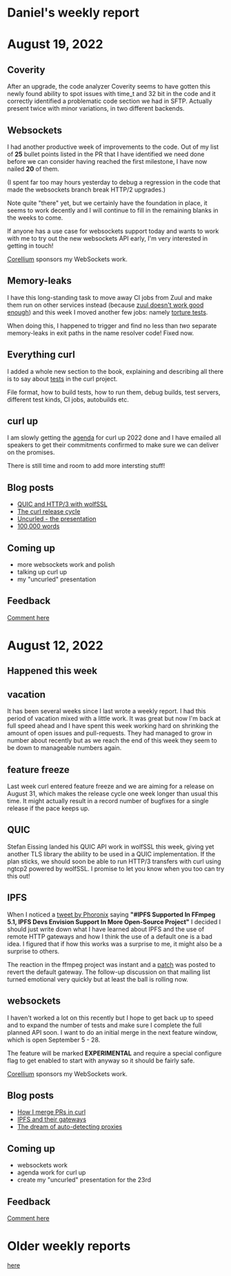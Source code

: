 # Daniel's weekly report

# August 19, 2022

## Coverity

After an upgrade, the code analyzer Coverity seems to have gotten this newly
found ability to spot issues with time_t and 32 bit in the code and it
correctly identified a problematic code section we had in SFTP. Actually
present twice with minor variations, in two different backends.

## Websockets

I had another productive week of improvements to the code. Out of my list of
**25** bullet points listed in the PR that I have identified we need done
before we can consider having reached the first milestone, I have now nailed
**20** of them.

(I spent far too may hours yesterday to debug a regression in the code that
made the websockets branch break HTTP/2 upgrades.)

Note quite "there" yet, but we certainly have the foundation in place, it
seems to work decently and I will continue to fill in the remaining blanks in
the weeks to come.

If anyone has a use case for websockets support today and wants to work with
me to try out the new websockets API early, I'm very interested in getting in
touch!

[Corellium](https://twitter.com/CorelliumHQ/status/1539277242886500353)
sponsors my WebSockets work.

## Memory-leaks

I have this long-standing task to move away CI jobs from Zuul and make them
run on other services instead (because [zuul doesn't work good
enough](https://github.com/curl/curl/issues/9026)) and this week I moved
another few jobs: namely [torture
tests](https://everything.curl.dev/internals/tests/torture).

When doing this, I happened to trigger and find no less than *two* separate
memory-leaks in exit paths in the name resolver code! Fixed now.

## Everything curl

I added a whole new section to the book, explaining and describing all there
is to say about [tests](https://everything.curl.dev/internals/tests) in the
curl project.

File format, how to build tests, how to run them, debug builds, test servers,
different test kinds, CI jobs, autobuilds etc.

## curl up

I am slowly getting the [agenda](https://github.com/curl/curl-up/wiki/2022)
for curl up 2022 done and I have emailed all speakers to get their commitments
confirmed to make sure we can deliver on the promises.

There is still time and room to add more intersting stuff!

## Blog posts

- [QUIC and HTTP/3 with wolfSSL](https://daniel.haxx.se/blog/2022/08/15/quic-and-http-3-with-wolfssl/)
- [The curl release cycle](https://daniel.haxx.se/blog/2022/08/16/the-curl-release-cycle/)
- [Uncurled - the presentation](https://daniel.haxx.se/blog/2022/08/18/uncurled-the-presentation/)
- [100,000 words](https://daniel.haxx.se/blog/2022/08/19/100000-words/)

## Coming up

- more websockets work and polish
- talking up curl up
- my "uncurled" presentation

## Feedback

[Comment here](https://github.com/bagder/log/discussions)


# August 12, 2022

## Happened this week

## vacation

It has been several weeks since I last wrote a weekly report. I had this
period of vacation mixed with a little work. It was great but now I'm back at
full speed ahead and I have spent this week working hard on shrinking the
amount of open issues and pull-requests. They had managed to grow in number
about recently but as we reach the end of this week they seem to be down to
manageable numbers again.

## feature freeze

Last week curl entered feature freeze and we are aiming for a release on
August 31, which makes the release cycle one week longer than usual this
time. It might actually result in a record number of bugfixes for a single
release if the pace keeps up.

## QUIC

Stefan Eissing landed his QUIC API work in wolfSSL this week, giving yet
another TLS library the ability to be used in a QUIC implementation. If the
plan sticks, we should soon be able to run HTTP/3 transfers with curl using
ngtcp2 powered by wolfSSL. I promise to let you know when you too can try this
out!

## IPFS

When I noticed a [tweet by
Phoronix](https://twitter.com/phoronix/status/1557302372396941312) saying
**"#IPFS Supported In FFmpeg 5.1, IPFS Devs Envision Support In More
Open-Source Project"** I decided I should just write down what I have learned
about IPFS and the use of remote HTTP gateways and how I think the use of a
default one is a bad idea. I figured that if how this works was a surprise to
me, it might also be a surprise to others.

The reaction in the ffmpeg project was instant and a
[patch](https://ffmpeg.org/pipermail/ffmpeg-devel/2022-August/299924.html) was
posted to revert the default gateway. The follow-up discussion on that mailing
list turned emotional very quickly but at least the ball is rolling now.

## websockets

I haven't worked a lot on this recently but I hope to get back up to speed and
to expand the number of tests and make sure I complete the full planned API
soon. I want to do an initial merge in the next feature window, which is open
September 5 - 28.

The feature will be marked **EXPERIMENTAL** and require a special configure
flag to get enabled to start with anyway so it should be fairly safe.

[Corellium](https://twitter.com/CorelliumHQ/status/1539277242886500353) sponsors my WebSockets work.

## Blog posts

- [How I merge PRs in curl](https://daniel.haxx.se/blog/2022/08/08/how-i-merge-prs-in-curl/)
- [IPFS and their gateways](https://daniel.haxx.se/blog/2022/08/10/ipfs-and-their-gateways/)
- [The dream of auto-detecting proxies](https://daniel.haxx.se/blog/2022/08/12/the-dream-of-auto-detecting-proxies/)

## Coming up

- websockets work
- agenda work for curl up
- create my "uncurled" presentation for the 23rd

## Feedback

[Comment here](https://github.com/bagder/log/discussions)


# Older weekly reports

[here](all.md)
